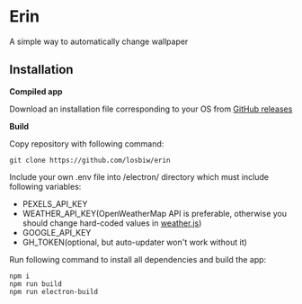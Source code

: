 # Erin

A simple way to automatically change wallpaper

## Installation

**Compiled app**

Download an installation file corresponding to your OS from [GitHub releases](https://github.com/losbiw/erin/releases/latest)

**Build**

Copy repository with following command:
```
git clone https://github.com/losbiw/erin
```
Include your own .env file into /electron/ directory which must include following variables:
- PEXELS_API_KEY
- WEATHER_API_KEY(OpenWeatherMap API is preferable, otherwise you should change hard-coded values in [weather.js](https://github.com/losbiw/erin/blob/master/src/modules/weather.js))
- GOOGLE_API_KEY
- GH_TOKEN(optional, but auto-updater won't work without it)

Run following command to install all dependencies and build the app:
```
npm i
npm run build
npm run electron-build
```
